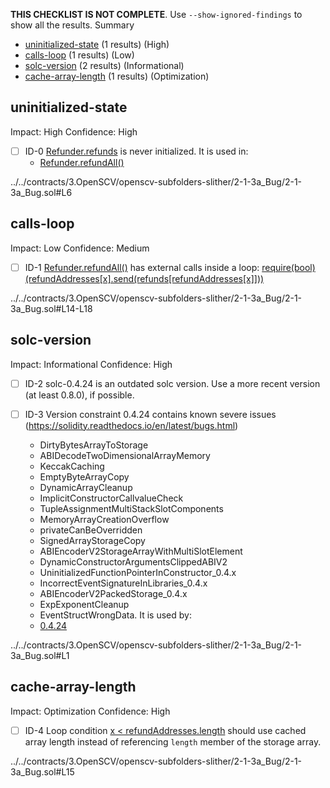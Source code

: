 **THIS CHECKLIST IS NOT COMPLETE**. Use `--show-ignored-findings` to show all the results.
Summary
 - [uninitialized-state](#uninitialized-state) (1 results) (High)
 - [calls-loop](#calls-loop) (1 results) (Low)
 - [solc-version](#solc-version) (2 results) (Informational)
 - [cache-array-length](#cache-array-length) (1 results) (Optimization)
## uninitialized-state
Impact: High
Confidence: High
 - [ ] ID-0
[Refunder.refunds](../../contracts/3.OpenSCV/openscv-subfolders-slither/2-1-3a_Bug/2-1-3a_Bug.sol#L6) is never initialized. It is used in:
	- [Refunder.refundAll()](../../contracts/3.OpenSCV/openscv-subfolders-slither/2-1-3a_Bug/2-1-3a_Bug.sol#L14-L18)

../../contracts/3.OpenSCV/openscv-subfolders-slither/2-1-3a_Bug/2-1-3a_Bug.sol#L6


## calls-loop
Impact: Low
Confidence: Medium
 - [ ] ID-1
[Refunder.refundAll()](../../contracts/3.OpenSCV/openscv-subfolders-slither/2-1-3a_Bug/2-1-3a_Bug.sol#L14-L18) has external calls inside a loop: [require(bool)(refundAddresses[x].send(refunds[refundAddresses[x]]))](../../contracts/3.OpenSCV/openscv-subfolders-slither/2-1-3a_Bug/2-1-3a_Bug.sol#L16)

../../contracts/3.OpenSCV/openscv-subfolders-slither/2-1-3a_Bug/2-1-3a_Bug.sol#L14-L18


## solc-version
Impact: Informational
Confidence: High
 - [ ] ID-2
solc-0.4.24 is an outdated solc version. Use a more recent version (at least 0.8.0), if possible.

 - [ ] ID-3
Version constraint 0.4.24 contains known severe issues (https://solidity.readthedocs.io/en/latest/bugs.html)
	- DirtyBytesArrayToStorage
	- ABIDecodeTwoDimensionalArrayMemory
	- KeccakCaching
	- EmptyByteArrayCopy
	- DynamicArrayCleanup
	- ImplicitConstructorCallvalueCheck
	- TupleAssignmentMultiStackSlotComponents
	- MemoryArrayCreationOverflow
	- privateCanBeOverridden
	- SignedArrayStorageCopy
	- ABIEncoderV2StorageArrayWithMultiSlotElement
	- DynamicConstructorArgumentsClippedABIV2
	- UninitializedFunctionPointerInConstructor_0.4.x
	- IncorrectEventSignatureInLibraries_0.4.x
	- ABIEncoderV2PackedStorage_0.4.x
	- ExpExponentCleanup
	- EventStructWrongData.
It is used by:
	- [0.4.24](../../contracts/3.OpenSCV/openscv-subfolders-slither/2-1-3a_Bug/2-1-3a_Bug.sol#L1)

../../contracts/3.OpenSCV/openscv-subfolders-slither/2-1-3a_Bug/2-1-3a_Bug.sol#L1


## cache-array-length
Impact: Optimization
Confidence: High
 - [ ] ID-4
Loop condition [x < refundAddresses.length](../../contracts/3.OpenSCV/openscv-subfolders-slither/2-1-3a_Bug/2-1-3a_Bug.sol#L15) should use cached array length instead of referencing `length` member of the storage array.
 
../../contracts/3.OpenSCV/openscv-subfolders-slither/2-1-3a_Bug/2-1-3a_Bug.sol#L15


